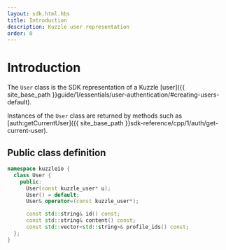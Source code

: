 ```yaml
---
layout: sdk.html.hbs
title: Introduction
description: Kuzzle user representation
order: 0
---
```


# Introduction

The `User` class is the SDK representation of a Kuzzle [user]({{ site_base_path }}guide/1/essentials/user-authentication/#creating-users-default).

Instances of the `User` class are returned by methods such as [auth:getCurrentUser]({{ site_base_path }}sdk-reference/cpp/1/auth/get-current-user).

## Public class definition

```cpp
namespace kuzzleio {
  class User {
    public:
      User(const kuzzle_user* u);
      User() = default;
      User& operator=(const kuzzle_user*);

      const std::string& id() const;
      const std::string& content() const;
      const std::vector<std::string>& profile_ids() const;
  };
}
```
